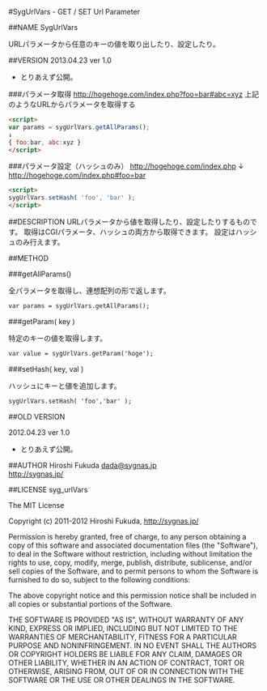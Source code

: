 #SygUrlVars - GET / SET Url Parameter 

##NAME
SygUrlVars

URLパラメータから任意のキーの値を取り出したり、設定したり。

##VERSION
2013.04.23 ver 1.0

* とりあえず公開。

###パラメータ取得
http://hogehoge.com/index.php?foo=bar#abc=xyz
上記のようなURLからパラメータを取得する
``` html
<script>
var params = sygUrlVars.getAllParams();
↓
{ foo:bar, abc:xyz }
</script>
```

###パラメータ設定（ハッシュのみ）
http://hogehoge.com/index.php
↓
http://hogehoge.com/index.php#foo=bar
``` html
<script>
sygUrlVars.setHash( 'foo', 'bar' );
</script>
```

##DESCRIPTION
URLパラメータから値を取得したり、設定したりするものです。
取得はCGIパラメータ、ハッシュの両方から取得できます。
設定はハッシュのみ行えます。


##METHOD

###getAllParams()

全パラメータを取得し、連想配列の形で返します。

``` html
var params = sygUrlVars.getAllParams();
```

###getParam( key )

特定のキーの値を取得します。

``` html
var value = sygUrlVars.getParam('hoge');
```

###setHash( key, val )

ハッシュにキーと値を追加します。

``` html
sygUrlVars.setHash( 'foo','bar' );
```

##OLD VERSION

2012.04.23 ver 1.0

* とりあえず公開。

##AUTHOR
Hiroshi Fukuda <dada@sygnas.jp>  
http://sygnas.jp/

##LICENSE
syg_urlVars

The MIT License

Copyright (c) 2011-2012 Hiroshi Fukuda, http://sygnas.jp/

Permission is hereby granted, free of charge, to any person obtaining a copy
of this software and associated documentation files (the "Software"), to deal
in the Software without restriction, including without limitation the rights
to use, copy, modify, merge, publish, distribute, sublicense, and/or sell
copies of the Software, and to permit persons to whom the Software is
furnished to do so, subject to the following conditions:

The above copyright notice and this permission notice shall be included in
all copies or substantial portions of the Software.

THE SOFTWARE IS PROVIDED "AS IS", WITHOUT WARRANTY OF ANY KIND, EXPRESS OR
IMPLIED, INCLUDING BUT NOT LIMITED TO THE WARRANTIES OF MERCHANTABILITY,
FITNESS FOR A PARTICULAR PURPOSE AND NONINFRINGEMENT. IN NO EVENT SHALL THE
AUTHORS OR COPYRIGHT HOLDERS BE LIABLE FOR ANY CLAIM, DAMAGES OR OTHER
LIABILITY, WHETHER IN AN ACTION OF CONTRACT, TORT OR OTHERWISE, ARISING FROM,
OUT OF OR IN CONNECTION WITH THE SOFTWARE OR THE USE OR OTHER DEALINGS IN
THE SOFTWARE.
